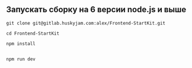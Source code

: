 ## Запускать сборку на 6 версии node.js и выше


``` shell
git clone git@gitlab.huskyjam.com:alex/Frontend-StartKit.git

cd Frontend-StartKit

npm install


npm run dev 

```
